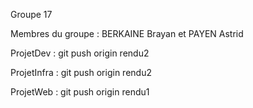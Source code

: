 Groupe 17

Membres du groupe : BERKAINE Brayan et PAYEN Astrid

ProjetDev : git push origin rendu2

ProjetInfra : git push origin rendu2

ProjetWeb : git push origin rendu1
